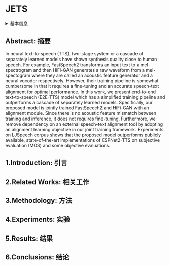 # JETS

<details>
<summary>基本信息</summary>

- 标题: "JETS: Jointly Training FastSpeech2 and HiFi-GAN for End to End Text to Speech"
- 作者: 
  - 01 Dan Lim
  - 02 Sunghee Jung
  - 03 Eesung Kim
- 链接: 
  - [ArXiv](https://arxiv.org/abs/2203.16852)
  - [Publication]() #TODO InterSpeech 2022
  - [Github](https://github.com/imdanboy/jets)
  - [Demo]()
- 文件: 
  - [ArXiv] #TODO
  - [Publication] #TODO

</details>

## Abstract: 摘要

In neural text-to-speech (TTS), two-stage system or a cascade of separately learned models have shown synthesis quality close to human speech. 
For example, FastSpeech2 transforms an input text to a mel-spectrogram and then HiFi-GAN generates a raw waveform from a mel-spectogram where they are called an acoustic feature generator and a neural vocoder respectively. 
However, their training pipeline is somewhat cumbersome in that it requires a fine-tuning and an accurate speech-text alignment for optimal performance. 
In this work, we present end-to-end text-to-speech (E2E-TTS) model which has a simplified training pipeline and outperforms a cascade of separately learned models. 
Specifically, our proposed model is jointly trained FastSpeech2 and HiFi-GAN with an alignment module. 
Since there is no acoustic feature mismatch between training and inference, it does not requires fine-tuning. 
Furthermore, we remove dependency on an external speech-text alignment tool by adopting an alignment learning objective in our joint training framework. 
Experiments on LJSpeech corpus shows that the proposed model outperforms publicly available, state-of-the-art implementations of ESPNet2-TTS on subjective evaluation (MOS) and some objective evaluations.

## 1.Introduction: 引言

## 2.Related Works: 相关工作

## 3.Methodology: 方法

## 4.Experiments: 实验

## 5.Results: 结果

## 6.Conclusions: 结论
